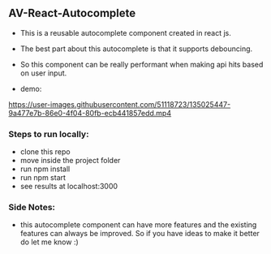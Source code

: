 ## AV-React-Autocomplete

- This is a reusable autocomplete component created in react js.

- The best part about this autocomplete is that it supports debouncing.

- So this component can be really performant when making api hits based on user input.

- demo:

https://user-images.githubusercontent.com/51118723/135025447-9a477e7b-86e0-4f04-80fb-ecb441857edd.mp4



### Steps to run locally:

- clone this repo
- move inside the project folder
- run npm install
- run npm start
- see results at localhost:3000

### Side Notes:

- this autocomplete component can have more features and the existing features can always be improved. So if you have ideas to make it better do let me know :)

